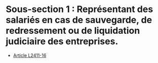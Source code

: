# Sous-section 1 : Représentant des salariés en cas de sauvegarde, de redressement ou de liquidation judiciaire des entreprises.

* [Article L2411-16](./LEGIARTI000006902310.md)
